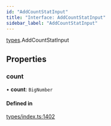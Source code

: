 ```yaml
---
id: "AddCountStatInput"
title: "Interface: AddCountStatInput"
sidebar_label: "AddCountStatInput"
---
```


[types](../../../modules/Types/Types.md).AddCountStatInput

## Properties

### count

• **count**: `BigNumber`

#### Defined in

[types/index.ts:1402](https://github.com/PolymeshAssociation/polymesh-sdk/blob/2d3ac2aea/src/types/index.ts#L1402)
